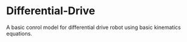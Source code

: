 # Differential-Drive
A basic conrol model for differential drive robot using basic kinematics equations.

